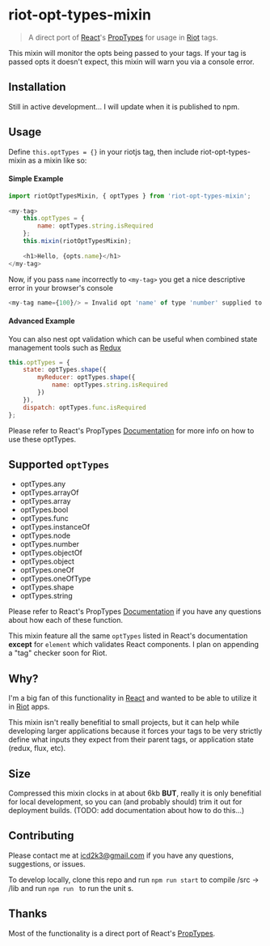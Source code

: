 # riot-opt-types-mixin
> A direct port of [React](https://facebook.github.io/react/)'s [PropTypes](https://facebook.github.io/react/docs/reusable-components.html) for usage in [Riot](http://riotjs.com) tags.

This mixin will monitor the opts being passed to your tags. If your tag is passed opts it doesn't expect, this mixin will warn you via a console error.

## Installation
Still in active development... I will update when it is published to npm.

## Usage
Define `this.optTypes = {}` in your riotjs tag, then include riot-opt-types-mixin as a mixin like so:

#### Simple Example
``` javascript
import riotOptTypesMixin, { optTypes } from 'riot-opt-types-mixin';
        
<my-tag>
    this.optTypes = {
        name: optTypes.string.isRequired
    };
    this.mixin(riotOptTypesMixin);
    
    <h1>Hello, {opts.name}</h1>
</my-tag>
```
Now, if you pass `name` incorrectly to `<my-tag>` you get a nice descriptive error in your browser's console

```javascript
<my-tag name={100}/> = Invalid opt 'name' of type 'number' supplied to 'my-tag', expected 'string'.
```

#### Advanced Example
You can also nest opt validation which can be useful when combined state management tools such as [Redux](http://redux.js.org)

``` javascript
this.optTypes = {
    state: optTypes.shape({
        myReducer: optTypes.shape({
            name: optTypes.string.isRequired
        })
    }),
    dispatch: optTypes.func.isRequired
};
```
Please refer to React's PropTypes [Documentation](https://facebook.github.io/react/docs/reusable-components.html) for more info on how to use these optTypes.

## Supported `optTypes`
- optTypes.any
- optTypes.arrayOf
- optTypes.array
- optTypes.bool
- optTypes.func
- optTypes.instanceOf
- optTypes.node
- optTypes.number
- optTypes.objectOf
- optTypes.object
- optTypes.oneOf
- optTypes.oneOfType
- optTypes.shape
- optTypes.string

Please refer to React's PropTypes [Documentation](https://facebook.github.io/react/docs/reusable-components.html) if you have any questions about how each of these function.

This mixin feature all the same `optTypes` listed in React's documentation <strong>except</strong> for `element` which validates React components. I plan on appending a "tag" checker soon for Riot.

## Why?
I'm a big fan of this functionality in [React](https://facebook.github.io/react/) and wanted to be able to utilize it in [Riot](http://riotjs.com) apps.

This mixin isn't really benefitial to small projects, but it can help while developing larger applications because it forces your tags to be very strictly define what inputs they expect from their parent tags, or application state (redux, flux, etc).

## Size
Compressed this mixin clocks in at about 6kb <strong>BUT</strong>, really it is only benefitial for local development, so you can (and probably should) trim it out for deployment builds. (TODO: add documentation about how to do this...)

## Contributing
Please contact me at icd2k3@gmail.com if you have any questions, suggestions, or issues.

To develop locally, clone this repo and run `npm run start` to compile /src -> /lib and run `npm run ` to run the unit s. 

## Thanks
Most of the functionality is a direct port of React's [PropTypes](https://github.com/facebook/react/blob/master/src/isomorphic/classic/types/ReactPropTypes.js).
